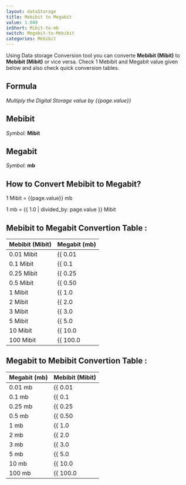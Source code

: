 ```yaml
---
layout: dataStorage
title: Mebibit to Megabit
value: 1.049
inShort: Mibit-to-mb
switch: Megabit-to-Mebibit
categories: Mebibit
---
```


Using Data storage Conversion tool you can converte **Mebibit (Mibit)** to **Mebibit (Mibit)** or vice versa. Check 1 Mebibit and Megabit value given below and also check quick conversion tables.

## Formula
*Multiply the Digital Storage value by {{page.value}}*

## Mebibit
*Symbol:* **Mibit**

## Megabit
*Symbol:* **mb**

## How to Convert Mebibit to Megabit?

1 Mibit = {{page.value}} mb

1 mb = {{ 1.0 | divided_by: page.value }} Mibit


## Mebibit to Megabit Convertion Table :

| Mebibit (Mibit) | Megabit (mb) |
| ---- | ---- |
| 0.01 Mibit | {{ 0.01 | times: page.value | round: 12 }} mb |
| 0.1 Mibit | {{ 0.1 | times: page.value | round: 12 }} mb |
| 0.25 Mibit | {{ 0.25 | times: page.value | round: 12 }} mb |
| 0.5 Mibit | {{ 0.50 | times: page.value | round: 12 }} mb |
| 1 Mibit | {{ 1.0 | times: page.value | round: 12 }} mb |
| 2 Mibit | {{ 2.0 | times: page.value | round: 12 }} mb |
| 3 Mibit | {{ 3.0 | times: page.value | round: 12 }} mb |
| 5 Mibit | {{ 5.0 | times: page.value | round: 12 }} mb |
| 10 Mibit | {{ 10.0 | times: page.value | round: 12 }} mb |
| 100 Mibit | {{ 100.0 | times: page.value | round: 12 }} mb |

## Megabit to Mebibit Convertion Table :

| Megabit (mb) | Mebibit (Mibit) |
| ---- | ---- |
| 0.01 mb | {{ 0.01 | divided_by: page.value | round: 12 }} Mibit |
| 0.1 mb | {{ 0.1 | divided_by: page.value | round: 12 }} Mibit |
| 0.25 mb | {{ 0.25 | divided_by: page.value | round: 12 }} Mibit |
| 0.5 mb | {{ 0.50 | divided_by: page.value | round: 12 }} Mibit |
| 1 mb | {{ 1.0 | divided_by: page.value | round: 12 }} Mibit |
| 2 mb | {{ 2.0 | divided_by: page.value | round: 12 }} Mibit |
| 3 mb | {{ 3.0 | divided_by: page.value | round: 12 }} Mibit |
| 5 mb | {{ 5.0 | divided_by: page.value | round: 12 }} Mibit |
| 10 mb | {{ 10.0 | divided_by: page.value | round: 12 }} Mibit |
| 100 mb | {{ 100.0 | divided_by: page.value | round: 12 }} Mibit |


<script>
document.getElementById('selectInput')[7].selected = true
document.getElementById('selectOutput')[6].selected = true
</script>
